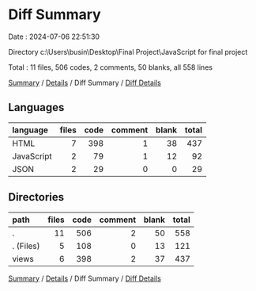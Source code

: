 # Diff Summary

Date : 2024-07-06 22:51:30

Directory c:\\Users\\busin\\Desktop\\Final Project\\JavaScript for final project

Total : 11 files,  506 codes, 2 comments, 50 blanks, all 558 lines

[Summary](results.md) / [Details](details.md) / Diff Summary / [Diff Details](diff-details.md)

## Languages
| language | files | code | comment | blank | total |
| :--- | ---: | ---: | ---: | ---: | ---: |
| HTML | 7 | 398 | 1 | 38 | 437 |
| JavaScript | 2 | 79 | 1 | 12 | 92 |
| JSON | 2 | 29 | 0 | 0 | 29 |

## Directories
| path | files | code | comment | blank | total |
| :--- | ---: | ---: | ---: | ---: | ---: |
| . | 11 | 506 | 2 | 50 | 558 |
| . (Files) | 5 | 108 | 0 | 13 | 121 |
| views | 6 | 398 | 2 | 37 | 437 |

[Summary](results.md) / [Details](details.md) / Diff Summary / [Diff Details](diff-details.md)